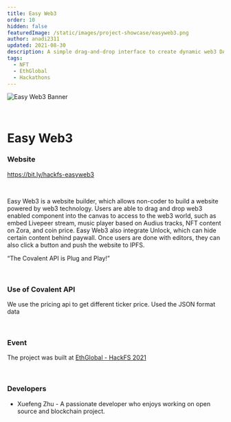 ```yaml
---
title: Easy Web3
order: 10
hidden: false
featuredImage: /static/images/project-showcase/easyweb3.png
author: anadi2311
updated: 2021-08-30
description: A simple drag-and-drop interface to create dynamic web3 DApps with no code. 
tags:
  - NFT
  - EthGlobal
  - Hackathons
---
```


![Easy Web3 Banner](/static/images/project-showcase/easyweb3.png)

&nbsp;
# Easy Web3

### Website
https://bit.ly/hackfs-easyweb3

&nbsp;

Easy Web3 is a website builder, which allows non-coder to build a website powered by web3 technology. Users are able to drag and drop web3 enabled component into the canvas to access to the web3 world, such as embed Livepeer stream, music player based on Audius tracks, NFT content on Zora, and coin price. Easy Web3 also integrate Unlock, which can hide certain content behind paywall. Once users are done with editors, they can also click a button and push the website to IPFS.
<Aside>

“The Covalent API is Plug and Play!”

</Aside>

&nbsp;
### Use of Covalent API
We use the pricing api to get different ticker price. Used the JSON format data

&nbsp;
### Event
The project was built at [EthGlobal - HackFS 2021](https://www.covalenthq.com/blog/hackfs-winners-announcment/)

&nbsp;
### Developers

- Xuefeng Zhu - A passionate developer who enjoys working on open source and blockchain project.
